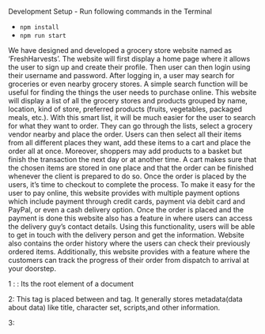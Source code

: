 Development Setup - Run following commands in the Terminal

- `npm install`
- `npm run start`

We have designed and developed a grocery store website named as ‘FreshHarvests’. 
The website will first display a home page where it allows the user to sign up and create their profile. Then user can then login using their username and password. After logging in, a user may search for groceries or even nearby grocery stores. A simple search function will be useful for finding the things the user needs to purchase online. This website will display a list of all the grocery stores and products grouped by name, location, kind of store, preferred products (fruits, vegetables, packaged meals, etc.). With this smart list, it will be much easier for the user to search for what they want to order. They can go through the lists, select a grocery vendor nearby and place the order. Users can then select all their items from all different places they want, add these items to a cart and place the order all at once. Moreover, shoppers may add products to a basket but finish the transaction the next day or at another time. A cart makes sure that the chosen items are stored in one place and that the order can be finished whenever the client is prepared to do so. Once the order is placed by the users, it’s time to checkout to complete the process. To make it easy for the user to pay online, this website provides with multiple payment options which include payment through credit cards, payment via debit card and PayPal, or even a cash delivery option. Once the order is placed and the payment is done this website also has a feature in where users can access the delivery guy’s contact details. Using this functionality, users will be able to get in touch with the delivery person and get the information. Website also contains the order history where the users can check their previously ordered items. Additionally, this website provides with a feature where the customers can track the progress of their order from dispatch to arrival at your doorstep.

1 : <html> : Its the root element of a document

2: <head>This tag is placed between <html> and <body> tag. It generally stores metadata(data about data) like title, character set, scripts,and other information.

3: <style> This is used to store styling information for website.

4: <script>This is used for embedding javascript code in an HTML page.

5: <body>This tag contains all elements and it defines main part of document

6: <div>This tag is used for creating a division or section on website

7: <img>This tag is used to add image to website.

8: <b> This tag is used for making text bold

9: <u>this is used for underlining

10: <a>This tag is used for linking one page to another. Most important  attribute is href which displays links destination.

11: <button> This is used for adding buttons on screen

12: <link>This is used to represent relation between current  and external document 

13: <table> This is used to define HTML table

14: <td>It defines data cell of Table

15: <th> Its header cell in HTML

16: <tr>It defines a row in html table

17: <form>Its used for creating form 

18: <input> Its an input field where user can input data

19: <lable>It is used to label various elements

20: <h1> - <h6> These are used for html heading, wherein h1 is used for most important heading and h6 is used for least important heading. 
	
